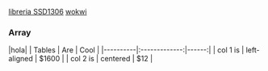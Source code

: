 [libreria SSD1306](https://github.com/adafruit/Adafruit_SSD1306/tree/master)  [wokwi](https://wokwi.com/)


### Array

|hola|
| Tables   |      Are      |  Cool |
|----------|:-------------:|------:|
| col 1 is |  left-aligned | $1600 |
| col 2 is |    centered   |   $12 |
